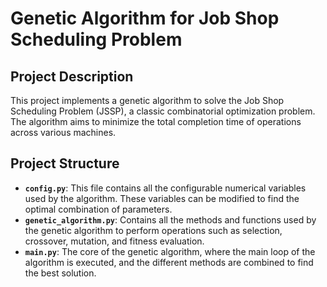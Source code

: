# Genetic Algorithm for Job Shop Scheduling Problem

## Project Description

This project implements a genetic algorithm to solve the Job Shop Scheduling Problem (JSSP), a classic combinatorial optimization problem. The algorithm aims to minimize the total completion time of operations across various machines.

## Project Structure

- **`config.py`**: This file contains all the configurable numerical variables used by the algorithm. These variables can be modified to find the optimal combination of parameters.
- **`genetic_algorithm.py`**: Contains all the methods and functions used by the genetic algorithm to perform operations such as selection, crossover, mutation, and fitness evaluation.
- **`main.py`**: The core of the genetic algorithm, where the main loop of the algorithm is executed, and the different methods are combined to find the best solution.
